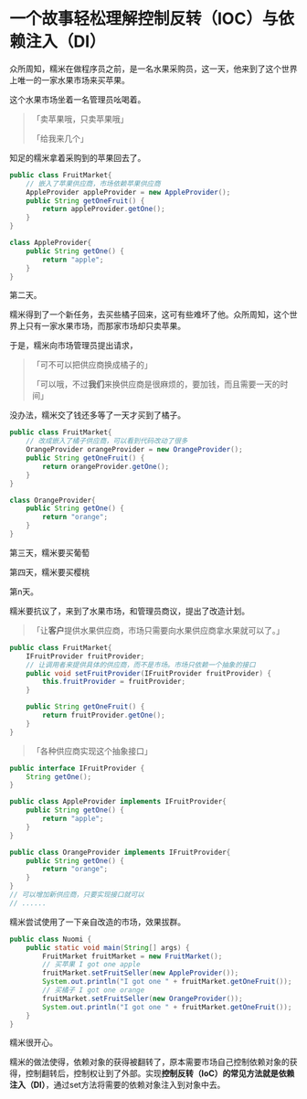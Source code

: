 # 一个故事轻松理解控制反转（IOC）与依赖注入（DI）

众所周知，糯米在做程序员之前，是一名水果采购员，这一天，他来到了这个世界上唯一的一家水果市场来买苹果。

这个水果市场坐着一名管理员吆喝着。

> 「卖苹果哦，只卖苹果哦」
>
> 「给我来几个」

知足的糯米拿着采购到的苹果回去了。

```java
public class FruitMarket{
    // 嵌入了苹果供应商，市场依赖苹果供应商
    AppleProvider appleProvider = new AppleProvider();
    public String getOneFruit() {
        return appleProvider.getOne();
    }
}

class AppleProvider{
    public String getOne() {
        return "apple";
    }
}
```

第二天。

糯米得到了一个新任务，去买些橘子回来，这可有些难坏了他。众所周知，这个世界上只有一家水果市场，而那家市场却只卖苹果。

于是，糯米向市场管理员提出请求，

> 「可不可以把供应商换成橘子的」
>
> 「可以哦，不过**我们**来换供应商是很麻烦的，要加钱，而且需要一天的时间」

没办法，糯米交了钱还多等了一天才买到了橘子。

```java
public class FruitMarket{
    // 改成嵌入了橘子供应商，可以看到代码改动了很多
    OrangeProvider orangeProvider = new OrangeProvider();
    public String getOneFruit() {
        return orangeProvider.getOne();
    }
}

class OrangeProvider{
    public String getOne() {
        return "orange";
    }
}
```

第三天，糯米要买葡萄

第四天，糯米要买樱桃

第n天。

糯米要抗议了，来到了水果市场，和管理员商议，提出了改造计划。

> 「让**客户**提供水果供应商，市场只需要向水果供应商拿水果就可以了。」

``` java
public class FruitMarket{
    IFruitProvider fruitProvider;
    // 让调用者来提供具体的供应商，而不是市场。市场只依赖一个抽象的接口
    public void setFruitProvider(IFruitProvider fruitProvider) {
        this.fruitProvider = fruitProvider;
    }

    public String getOneFruit() {
        return fruitProvider.getOne();
    }
}
```

> 「各种供应商实现这个抽象接口」


``` java
public interface IFruitProvider {
    String getOne();
}

public class AppleProvider implements IFruitProvider{
    public String getOne() {
        return "apple";
    }
}

public class OrangeProvider implements IFruitProvider{
    public String getOne() {
        return "orange";
    }
}
// 可以增加新供应商，只要实现接口就可以
// ......
```

糯米尝试使用了一下亲自改造的市场，效果拔群。

``` java
public class Nuomi {
    public static void main(String[] args) {
        FruitMarket fruitMarket = new FruitMarket();
        // 买苹果 I got one apple
        fruitMarket.setFruitSeller(new AppleProvider());
        System.out.println("I got one " + fruitMarket.getOneFruit());
        // 买橘子 I got one orange
        fruitMarket.setFruitSeller(new OrangeProvider());
        System.out.println("I got one " + fruitMarket.getOneFruit());
    }
}
```

糯米很开心。

糯米的做法使得，依赖对象的获得被翻转了，原本需要市场自己控制依赖对象的获得，控制翻转后，控制权让到了外部。实现**控制反转（IoC）**的常见方法就是**依赖注入（DI）**，通过set方法将需要的依赖对象注入到对象中去。










